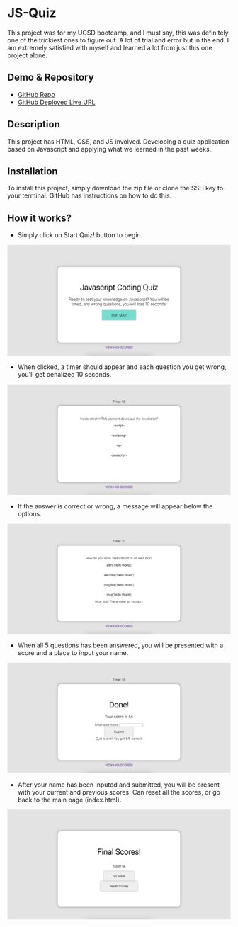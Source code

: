 # JS-Quiz

This project was for my UCSD bootcamp, and I must say, this was definitely one of the trickiest ones to figure out. A lot of trial and error but in the end. I am extremely satisfied with myself and learned a lot from just this one project alone.

## Demo & Repository

- [GitHub Repo](https://github.com/latommyla/JS-Quiz)
- [GitHub Deployed Live URL](https://latommyla.github.io/JS-Quiz/)

## Description 

This project has HTML, CSS, and JS involved. Developing a quiz application based on Javascript and applying what we learned in the past weeks. 

## Installation

To install this project, simply download the zip file or clone the SSH key to your terminal. GitHub has instructions on how to do this.

## How it works?

- Simply click on Start Quiz! button to begin.

<img src="./assets/images/main.png" alt="mainpage" title="mainpage">

- When clicked, a timer should appear and each question you get wrong, you'll get penalized 10 seconds.

<img src="./assets/images/main2.png" alt="quizbegins" title="quizbegins">

- If the answer is correct or wrong, a message will appear below the options.

<img src="./assets/images/main3.png" alt="correctorwrong" title="correctorwrong">

- When all 5 questions has been answered, you will be presented with a score and a place to input your name.

<img src="./assets/images/main4.png" alt="inputyourname" title="inputyourname">

- After your name has been inputed and submitted, you will be present with your current and previous scores. Can reset all the scores, or go back to the main page (index.html).

<img src="./assets/images/main5.png" alt="finalscores" title="finalscores">
